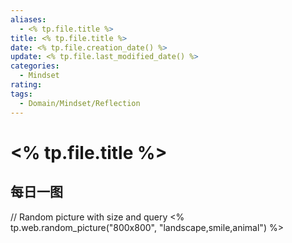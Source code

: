 ```yaml
---
aliases:
  - <% tp.file.title %>
title: <% tp.file.title %>
date: <% tp.file.creation_date() %>
update: <% tp.file.last_modified_date() %>
categories:
  - Mindset
rating: 
tags:
  - Domain/Mindset/Reflection
---
```

# <% tp.file.title %>


## 每日一图

// Random picture with size and query
<% tp.web.random_picture("800x800", "landscape,smile,animal") %>
